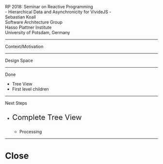 <!-- markdown-config presentation=true -->

<script>
import { openBrowser, openComponent } from "doc/PX2018/project_2/utils.js"
</script>
<link rel="stylesheet" type="text/css" href="doc/PX2018/project_2/utils.css">

<link rel="stylesheet" type="text/css" href="doc/PX2018/style.css"  />
<link rel="stylesheet" type="text/css" href="src/client/lively.css"  />
<link rel="stylesheet" type="text/css" href="templates/livelystyle.css"  />

<style>
  .lively-slide {
    border: 1px solid rgb(220,220,220)
    page-break-before: always;
  }
  
  .lively-slide.fullscreen {
    position:fixed;
    width: 100%;
    height: 100%;
    box-sizing: border-box;
    background-color: #fff;
  }
  
  .lively-slide.fullscreen .title-frontpage {
    color: #2B547E;
    font-weight: bold;
    font-size: 40pt;
    width: calc(100% - 40px);
    top: 25%;
    text-align: center;
    position: absolute;
  }
  
  .lively-slide.fullscreen .title-1 {
    color: #2B547E;
    font-weight: bold;
    font-size: 40pt;
    position: absolute;
    top: 50px; 
    width: calc(100% - 40px);
    text-align: center;
  }
  
  p {
    font-size: 18pt
  }
  @media print {
    .lively-slide {
      page-break-before: always;
      border: 0px solid white;
/*       border: 2px solid blue; */
    }      
  }
  
</style>

<script>
let presentation = lively.query(this, "lively-presentation");
let presentButton = document.createElement('button');
presentButton.innerHTML = 'present';
presentButton.addEventListener("click", () => {
  
  let slides = presentation.querySelectorAll('.lively-slide');
  
  slides.forEach(slide => {
    slide.className += ' fullscreen';
  })
  presentButton.style.display = 'none';
})

if (presentation && presentation.slides) {
  presentation.slides().forEach(ea => {
    var img = document.createElement("img")
    img.classList.add("logo")
    img.src="https://lively-kernel.org/lively4/lively4-jens/doc/PX2018/media/hpi_logo.png" 
    img.setAttribute("width", "50px")
    ea.appendChild(img)

    var div = document.createElement("div")
    div.classList.add("page-number")
    ea.appendChild(div)
  });
}

presentButton
</script>

<div class="title-frontpage">
  RP 2018: Seminar on Reactive Programming<br />- Hierarchical Data and Asynchronicity for VivideJS -
</div>

<div class="authors">
  Sebastian Koall
</div>

<div class="credentials">
  Software Architecture Group <br>Hasso Plattner Institute<br> University of Potsdam, Germany
</div>

<script>
  var button = document.createElement("button")
  button.textContent = "print"
  button.onclick = async () => {
   var presentation = lively.query(this, "lively-presentation")
   presentation.print()
  }
  button.style = "position: absolute; bottom: 10px; left: 10px"
  button
</script>


--- 
<div class="title-1">Context/Motivation</div>

---
<div class="title-1">Design Space</div>


---
<div class="title-1">Done</div>

- Tree View
- First level children

---
<div class="title-1">Next Steps</div>

- Complete Tree View

  - Processing 

---

# Close

<script>
let closeButton = document.createElement('button')
closeButton.innerHTML = 'close';
closeButton.addEventListener("click", () => {
  let slides = presentation.querySelectorAll('.lively-slide');
  
  slides.forEach(slide => {
    slide.className = slide.className.replace('fullscreen', '');
  })
  
  presentButton.style.display = 'inline';
})
closeButton
</script>